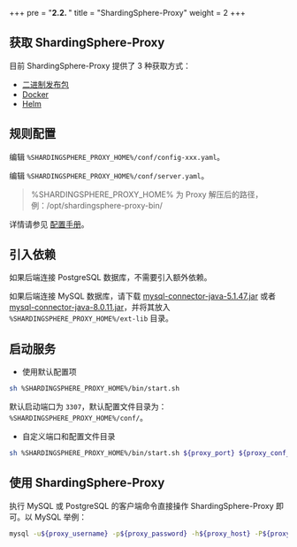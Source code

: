 +++
pre = "<b>2.2. </b>"
title = "ShardingSphere-Proxy"
weight = 2
+++

## 获取 ShardingSphere-Proxy

目前 ShardingSphere-Proxy 提供了 3 种获取方式：
- [二进制发布包](/cn/user-manual/shardingsphere-proxy/startup/bin/)
- [Docker](/cn/user-manual/shardingsphere-proxy/startup/docker/)
- [Helm](/cn/user-manual/shardingsphere-proxy/startup/helm/)

## 规则配置

编辑 `%SHARDINGSPHERE_PROXY_HOME%/conf/config-xxx.yaml`。

编辑 `%SHARDINGSPHERE_PROXY_HOME%/conf/server.yaml`。

> %SHARDINGSPHERE_PROXY_HOME% 为 Proxy 解压后的路径，例：/opt/shardingsphere-proxy-bin/

详情请参见 [配置手册](/cn/user-manual/shardingsphere-proxy/yaml-config/)。

## 引入依赖

如果后端连接 PostgreSQL 数据库，不需要引入额外依赖。

如果后端连接 MySQL 数据库，请下载 [mysql-connector-java-5.1.47.jar](https://repo1.maven.org/maven2/mysql/mysql-connector-java/5.1.47/mysql-connector-java-5.1.47.jar) 或者 [mysql-connector-java-8.0.11.jar](https://repo1.maven.org/maven2/mysql/mysql-connector-java/8.0.11/mysql-connector-java-8.0.11.jar)，并将其放入 `%SHARDINGSPHERE_PROXY_HOME%/ext-lib` 目录。

## 启动服务

* 使用默认配置项

```bash
sh %SHARDINGSPHERE_PROXY_HOME%/bin/start.sh
```

默认启动端口为 `3307`，默认配置文件目录为：`%SHARDINGSPHERE_PROXY_HOME%/conf/`。

* 自定义端口和配置文件目录

```bash
sh %SHARDINGSPHERE_PROXY_HOME%/bin/start.sh ${proxy_port} ${proxy_conf_directory}
```

## 使用 ShardingSphere-Proxy

执行 MySQL 或 PostgreSQL 的客户端命令直接操作 ShardingSphere-Proxy 即可。以 MySQL 举例：

```bash
mysql -u${proxy_username} -p${proxy_password} -h${proxy_host} -P${proxy_port}
```
